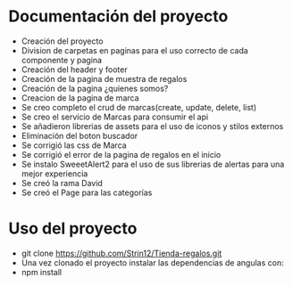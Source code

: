 # Documentación del proyecto
- Creación del proyecto
- Division de carpetas en paginas para el uso correcto de cada componente y pagina
- Creación del header y footer
- Creación de la pagina de muestra de regalos
- Creación de la pagina ¿quienes somos?
- Creacion de la pagina de marca
- Se creo completo el crud de marcas(create, update, delete, list)
- Se creo el servicio de Marcas para consumir el api
- Se añadieron librerias de assets para el uso de iconos y stilos externos
- Eliminación del boton buscador
- Se corrigió las css de Marca
- Se corrigió el error de la pagina de regalos en el inicio
- Se instalo SweeetAlert2 para el uso de sus librerias de alertas para una mejor experiencia
- Se creó la rama David
- Se creó el Page para las categorías
# Uso del proyecto
- git clone https://github.com/Strin12/Tienda-regalos.git
- Una vez clonado el proyecto instalar las dependencias de angulas con:
- npm install
